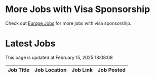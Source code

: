 # More Jobs with Visa Sponsorship

Check out [Europe Jobs](https://github.com/sureshparimi/europejobs#latest-jobs) for more jobs with visa sponsorship.

# Latest Jobs

This page is updated at February 15, 2025 18:08:08

| Job Title | Job Location | Job Link | Job Posted |
| --- | --- | --- | --- |
